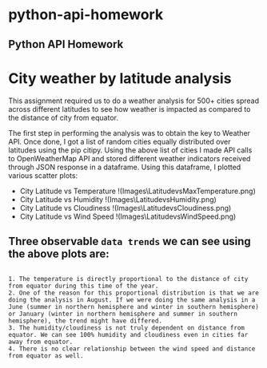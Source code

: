 # python-api-homework
## Python API Homework

# City weather by latitude analysis

This assignment required us to do a weather analysis for 500+ cities spread across different latitudes to see how weather is impacted as compared to the distance of city from equator.

The first step in performing the analysis was to obtain the key to Weather API.
Once done, I got a list of random cities equally distributed over latitudes using the pip citipy.
Using the above list of cities I made API calls to OpenWeatherMap API and stored different weather indicators received through JSON response in a dataframe.
Using this dataframe, I plotted various scatter plots:
* City Latitude vs Temperature
!(Images\LatitudevsMaxTemperature.png) 
* City Latitude vs Humidity
!(Images\LatitudevsHumidity.png)
* City Latitude vs Cloudiness
!(Images\LatitudevsCloudiness.png)
* City Latitude vs Wind Speed
!(Images\LatitudevsWindSpeed.png)

Three observable `data trends` we can see using the above plots are:
-------------------------------------------------------------------------
```

1. The temperature is directly proportional to the distance of city from equator during this time of the year. 
2. One of the reason for this proportional distribution is that we are doing the analysis in August. If we were doing the same analysis in a June (summer in northern hemisphere and winter in southern hemisphere) or January (winter in northern hemisphere and summer in southern hemisphere), the trend might have differed.
3. The humidity/cloudiness is not truly dependent on distance from equator. We can see 100% humidity and cloudiness even in cities far away from equator.
4. There is no clear relationship between the wind speed and distance from equator as well.

```

